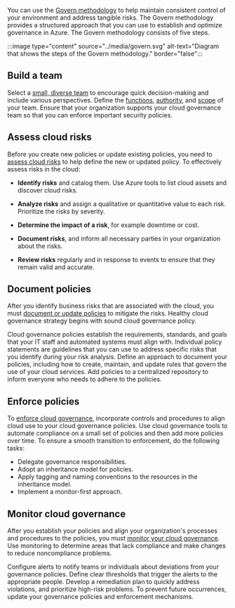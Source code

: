 You can use the [Govern methodology](/azure/cloud-adoption-framework/govern/) to help maintain consistent control of your environment and address tangible risks. The Govern methodology provides a structured approach that you can use to establish and optimize governance in Azure. The Govern methodology consists of five steps.

:::image type="content" source="../media/govern.svg" alt-text="Diagram that shows the steps of the Govern methodology." border="false":::

## Build a team

Select a [small, diverse team](/azure/cloud-adoption-framework/govern/build-cloud-governance-team) to encourage quick decision-making and include various perspectives. Define the [functions](/azure/cloud-adoption-framework/govern/build-cloud-governance-team#define-the-functions-of-the-cloud-governance-team), [authority](/azure/cloud-adoption-framework/govern/build-cloud-governance-team#define-the-authority-of-the-cloud-governance-team), and [scope](/azure/cloud-adoption-framework/govern/build-cloud-governance-team#define-the-scope-of-the-cloud-governance-team) of your team. Ensure that your organization supports your cloud governance team so that you can enforce important security policies. 

## Assess cloud risks

Before you create new policies or update existing policies, you need to [assess cloud risks](/azure/cloud-adoption-framework/govern/assess-cloud-risks) to help define the new or updated policy. To effectively assess risks in the cloud:

- **Identify risks** and catalog them. Use Azure tools to list cloud assets and discover cloud risks.

- **Analyze risks** and assign a qualitative or quantitative value to each risk. Prioritize the risks by severity.

- **Determine the impact of a risk**, for example downtime or cost.

- **Document risks**, and inform all necessary parties in your organization about the risks.

- **Review risks** regularly and in response to events to ensure that they remain valid and accurate.

## Document policies

After you identify business risks that are associated with the cloud, you must [document or update policies](/azure/cloud-adoption-framework/govern/document-cloud-governance-policies) to mitigate the risks. Healthy cloud governance strategy begins with sound cloud governance policy.

Cloud governance policies establish the requirements, standards, and goals that your IT staff and automated systems must align with. Individual policy statements are guidelines that you can use to address specific risks that you identify during your risk analysis. Define an approach to document your policies, including how to create, maintain, and update rules that govern the use of your cloud services. Add policies to a centralized repository to inform everyone who needs to adhere to the policies.

## Enforce policies

To [enforce cloud governance](/azure/cloud-adoption-framework/govern/enforce-cloud-governance-policies), incorporate controls and procedures to align cloud use to your cloud governance policies. Use cloud governance tools to automate compliance on a small set of policies and then add more policies over time. To ensure a smooth transition to enforcement, do the following tasks:

- Delegate governance responsibilities.
- Adopt an inheritance model for policies.
- Apply tagging and naming conventions to the resources in the inheritance model.
- Implement a monitor-first approach.

## Monitor cloud governance

After you establish your policies and align your organization's processes and procedures to the policies, you must [monitor your cloud governance](/azure/cloud-adoption-framework/govern/monitor-cloud-governance). Use monitoring to determine areas that lack compliance and make changes to reduce noncompliance problems.

Configure alerts to notify teams or individuals about deviations from your governance policies. Define clear thresholds that trigger the alerts to the appropriate people. Develop a remediation plan to quickly address violations, and prioritize high-risk problems. To prevent future occurrences, update your governance policies and enforcement mechanisms. 